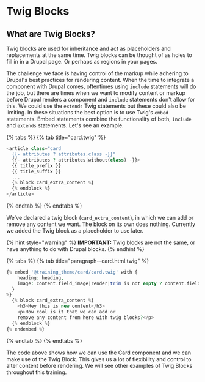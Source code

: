# Twig Blocks

## What are Twig Blocks?

Twig blocks are used for inheritance and act as placeholders and replacements at the same time. Twig blocks can be thought of as holes to fill in in a Drupal page.  Or perhaps as regions in your pages.

The challenge we face is having control of the markup while adhering to Drupal's best practices for rendering content. When the time to integrate a component with Drupal comes, oftentimes using `include` statements will do the job, but there are times when we want to modify content or markup before Drupal renders a component and `include` statements don't allow for this. We could use the `extends` Twig statements but these could also be limiting. In these situations the best option is to use Twig's `embed` statements. Embed statements combine the functionality of both, `include` and `extends` statements. Let's see an example.

{% tabs %}
{% tab title="card.twig" %}
```php
<article class="card
  {{- attributes ? attributes.class -}}"
  {{- attributes ? attributes|without(class) -}}>
  {{ title_prefix }}
  {{ title_suffix }}
  ...
  {% block card_extra_content %}
  {% endblock %}
</article>
```
{% endtab %}
{% endtabs %}

We've declared a twig block \(`card_extra_content`\), in which we can add or remove any content we want. The block on its own does nothing. Currently we added the Twig block as a placeholder to use later.

{% hint style="warning" %}
**IMPORTANT:** Twig blocks are not the same, or have anything to do with Drupal blocks.
{% endhint %}

{% tabs %}
{% tab title="paragraph--card.html.twig" %}
```php
{% embed '@training_theme/card/card.twig' with {
    heading: heading,
    image: content.field_image|render|trim is not empty ? content.field_image,
  }
%}
  {% block card_extra_content %}
    <h3>Hey this is new content</h3>
    <p>How cool is it that we can add or
    remove any content from here with twig blocks?</p>
  {% endblock %}
{% endembed %}
```
{% endtab %}
{% endtabs %}

The code above shows how we can use the Card component and we can make use of the Twig Block.  This gives us a lot of flexibility and control to alter content before rendering. We will see other examples of Twig Blocks throughout this training.

